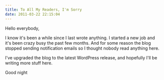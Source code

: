 ```yaml
---
title: To All My Readers, I'm Sorry
date: 2011-03-22 22:15:04
---
```


Hello everybody,

I know it's been a while since I last wrote anything. I started a new job and it's been crazy busy the past few months. And for some reason the blog stopped sending notification emails so I thought nobody read anything here.

I've upgraded the blog to the latest WordPress release, and hopefully I'll be writing more stuff here.

Good night